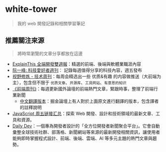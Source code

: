 # white-tower

> 我的 web 開發記錄和相關學習筆記

## 推薦關注來源

> 將時常瀏覽的文章分享都放在這邊

- [ExplainThis 全端開發雙週報](https://explainthis.substack.com/)：精選的前端、後端與軟體業職涯內容
- [阮一峰: 科技愛好者週刊](https://www.ruanyifeng.com/blog/archives.html)： 記錄每週值得分享的科技內容，週五發布
- [视野修炼 - 技术周刊](https://sugarat.top/weekly/)：每周会精选出一些 优质&有趣 的内容做推送（大前端为主），包含但不限于 `优质文章`、`开源库`、`工具网站`、`有意思的知识`
- [《前端周刊》](https://frontender-ua.medium.com/)：每週更新國外論壇的前端熱門文章，緊跟時事，整理了前端行業新聞
  - [中文翻譯版本](https://juejin.cn/column/7207444169357410362)：掘金論壇上有人對於上面原文進行翻譯的版本，包含譯者的註釋說明
- [JavaScript 周五链接汇总](https://jsdev.space/friday/)：探索 Web 開發、設計和技術領域的最新文章、工具和資源。
- [Daily Dev](https://app.daily.dev/)：一個專為開發者設計的「全方位開發者新聞聚合平台」。它會自動彙整全球技術社群、部落格、新聞網站等來源的最新開發相關資訊，讓使用者能夠即時掌握程式設計、前端、後端、雲端、AI 等多元主題的熱門文章與趨勢。
